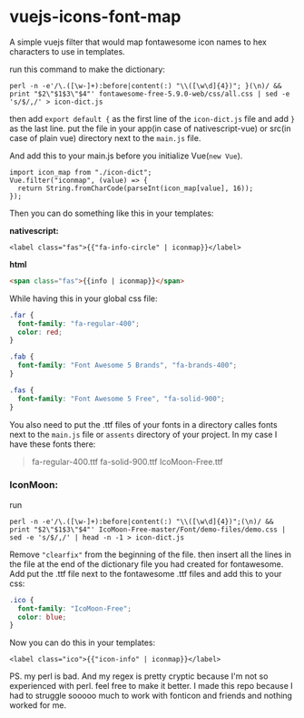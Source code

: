 # vuejs-icons-font-map
A simple vuejs filter that would map fontawesome icon names to hex characters to use in templates.

run this command to make the dictionary:
```
perl -n -e'/\.([\w-]+):before|content(:) "\\([\w\d]{4})"; }(\n)/ && print "$2\"$1$3\"$4"' fontawesome-free-5.9.0-web/css/all.css | sed -e 's/$/,/' > icon-dict.js
```
then add `export default {` as the first line of the `icon-dict.js` file and add `}` as the last line.
put the file in your app(in case of nativescript-vue) or src(in case of plain vue) directory next to the `main.js` file.

And add this to your main.js before you initialize Vue(`new Vue`).
```
import icon_map from "./icon-dict";
Vue.filter("iconmap", (value) => {
  return String.fromCharCode(parseInt(icon_map[value], 16));
});
```
Then you can do something like this in your templates:

**nativescript:**
```
<label class="fas">{{"fa-info-circle" | iconmap}}</label>
```

**html**
```html
<span class="fas">{{info | iconmap}}</span>
```

While having this in your global css file:
```css
.far {
  font-family: "fa-regular-400";
  color: red;
}

.fab {
  font-family: "Font Awesome 5 Brands", "fa-brands-400";
}

.fas {
  font-family: "Font Awesome 5 Free", "fa-solid-900";
}
```

You also need to put the .ttf files of your fonts in a directory calles fonts next to
the `main.js` file or `assents` directory of your project. In my case I have these
fonts there:
> fa-regular-400.ttf  fa-solid-900.ttf  IcoMoon-Free.ttf

### IconMoon:
run
```
perl -n -e'/\.([\w-]+):before|content(:) "\\([\w\d]{4})";(\n)/ && print "$2\"$1$3\"$4"' IcoMoon-Free-master/Font/demo-files/demo.css | sed -e 's/$/,/' | head -n -1 > icon-dict.js
```
Remove `"clearfix"` from the beginning of the file. then insert all the lines in the file at the end of the dictionary file you had created for fontawesome. 
Add put the .ttf file next to the fontawesome .ttf files and add this to your css:
```css
.ico {
  font-family: "IcoMoon-Free";
  color: blue;
}
```
Now you can do this in your templates:
```
<label class="ico">{{"icon-info" | iconmap}}</label>
```

PS. my perl is bad. And my regex is pretty cryptic because I'm not so experienced with perl.
feel free to make it better.
I made this repo because I had to struggle sooooo much to work with fonticon and friends and nothing worked for me.
